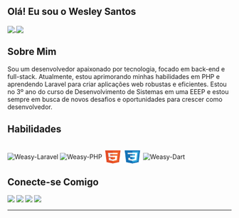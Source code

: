 
## Olá! Eu sou o Wesley Santos
<a href="https://github.com/anuraghazra/github-readme-stats">
  <img height=200 align="center" src="https://github-readme-stats.vercel.app/api?username=wesley085&theme=dark" />
</a>
<a href="https://github.com/anuraghazra/convoychat">
  <img height=200 align="center" src="https://github-readme-stats.vercel.app/api/top-langs?username=wesley085&layout=compact&langs_count=8&card_width=320&theme=dark" />
</a>


## Sobre Mim

Sou um desenvolvedor apaixonado por tecnologia, focado em back-end e full-stack. Atualmente, estou aprimorando minhas habilidades em PHP e aprendendo Laravel para criar aplicações web robustas e eficientes. Estou no 3º ano do curso de Desenvolvimento de Sistemas em uma EEEP e estou sempre em busca de novos desafios e oportunidades para crescer como desenvolvedor.

## Habilidades

<div style="display: inline_block"><br>
  <img align="center" alt="Weasy-Laravel" height="30" width="40" src="https://cdn.jsdelivr.net/gh/devicons/devicon@latest/icons/laravel/laravel-original.svg">
  <img align="center" alt="Weasy-PHP" height="30" width="40" src="https://cdn.jsdelivr.net/gh/devicons/devicon@latest/icons/php/php-original.svg">
  <img align="center" alt="Weasy-HTML" height="30" width="40" src="https://raw.githubusercontent.com/devicons/devicon/master/icons/html5/html5-original.svg">
  <img align="center" alt="Weasy-CSS" height="30" width="40" src="https://raw.githubusercontent.com/devicons/devicon/master/icons/css3/css3-original.svg">
  <img align="center" alt="Weasy-Dart" height="30" width="40" src="https://cdn.jsdelivr.net/gh/devicons/devicon@latest/icons/dart/dart-original.svg">
</div>

## Conecte-se Comigo

<div> 
  <a href="https://www.youtube.com/@musgo_tv5438" target="_blank"><img src="https://img.shields.io/badge/YouTube-FF0000?style=for-the-badge&logo=youtube&logoColor=white" target="_blank"></a>
  <a href="https://instagram.com/wesley_santto2" target="_blank"><img src="https://img.shields.io/badge/-Instagram-%23E4405F?style=for-the-badge&logo=instagram&logoColor=white" target="_blank"></a>
  <a href="mailto:contatowesleysantos103094@gmail.com"><img src="https://img.shields.io/badge/-Gmail-%23333?style=for-the-badge&logo=gmail&logoColor=white" target="_blank"></a>
  <a href="https://www.linkedin.com/in/wesley-santos-6b60802b4" target="_blank"><img src="https://img.shields.io/badge/-LinkedIn-%230077B5?style=for-the-badge&logo=linkedin&logoColor=white" target="_blank"></a> 
</div>

---
